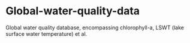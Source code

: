 # Global-water-quality-data
Global water quality database, encompassing chlorophyll-a, LSWT (lake surface water temperature) et al.
